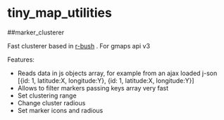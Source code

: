 tiny_map_utilities
==================


##marker_clusterer


Fast clusterer based in [r-bush](https://github.com/mourner/rbush) . For gmaps api v3

Features:
 * Reads data in js objects array, for example from an ajax loaded j-son [{id: 1, latitude:X, longitude:Y}, {id: 1, latitude:X, longitude:Y}]
 * Allows to filter markers passing keys array very fast
 * Set clustering range
 * Change cluster radious
 * Set marker icons and radious


 
